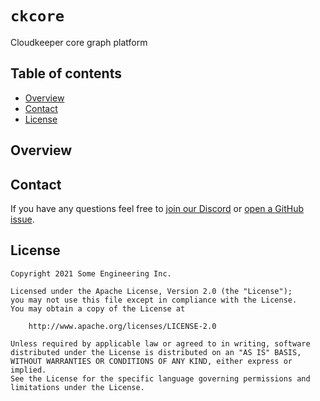 # `ckcore`
Cloudkeeper core graph platform


## Table of contents

* [Overview](#overview)
* [Contact](#contact)
* [License](#license)


## Overview


## Contact
If you have any questions feel free to [join our Discord](https://discord.gg/3G3sX6y3bt) or [open a GitHub issue](https://github.com/someengineering/cloudkeeper/issues/new).


## License
```
Copyright 2021 Some Engineering Inc.

Licensed under the Apache License, Version 2.0 (the "License");
you may not use this file except in compliance with the License.
You may obtain a copy of the License at

    http://www.apache.org/licenses/LICENSE-2.0

Unless required by applicable law or agreed to in writing, software
distributed under the License is distributed on an "AS IS" BASIS,
WITHOUT WARRANTIES OR CONDITIONS OF ANY KIND, either express or implied.
See the License for the specific language governing permissions and
limitations under the License.
```
